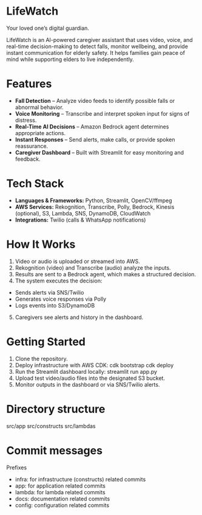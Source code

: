 # LifeWatch
Your loved one’s digital guardian.

LifeWatch is an AI-powered caregiver assistant that uses video, voice, and real-time decision-making to detect falls, monitor wellbeing, and provide instant communication for elderly safety. It helps families gain peace of mind while supporting elders to live independently.

# Features
- **Fall Detection** – Analyze video feeds to identify possible falls or abnormal behavior.
- **Voice Monitoring** – Transcribe and interpret spoken input for signs of distress.
- **Real-Time AI Decisions** – Amazon Bedrock agent determines appropriate actions.
- **Instant Responses** – Send alerts, make calls, or provide spoken reassurance.
- **Caregiver Dashboard** – Built with Streamlit for easy monitoring and feedback.

# Tech Stack
- **Languages & Frameworks:** Python, Streamlit, OpenCV/ffmpeg
- **AWS Services:** Rekognition, Transcribe, Polly, Bedrock, Kinesis (optional), S3, Lambda, SNS, DynamoDB, CloudWatch
- **Integrations:** Twilio (calls & WhatsApp notifications)

# How It Works
1. Video or audio is uploaded or streamed into AWS.
2. Rekognition (video) and Transcribe (audio) analyze the inputs.
3. Results are sent to a Bedrock agent, which makes a structured decision.
4. The system executes the decision:
  - Sends alerts via SNS/Twilio
  - Generates voice responses via Polly
  - Logs events into S3/DynamoDB
5. Caregivers see alerts and history in the dashboard.

# Getting Started
1. Clone the repository.
2. Deploy infrastructure with AWS CDK:
  cdk bootstrap
  cdk deploy
3. Run the Streamlit dashboard locally:
  streamlit run app.py
4. Upload test video/audio files into the designated S3 bucket.
5. Monitor outputs in the dashboard or via SNS/Twilio alerts.

# Directory structure
src/app
src/constructs
src/lambdas

# Commit messages
Prefixes
- infra: for infrastructure (constructs) related commits
- app: for application related commits
- lambda: for lambda related commits
- docs: documentation related commits
- config: configuration related commits
